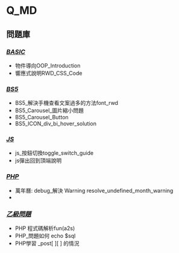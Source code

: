 # Q_MD
## 問題庫
### *[BASIC](https://github.com/maplesift/Q_MD/tree/main/BASIC)*
- 物件導向OOP_Introduction
- 響應式說明RWD_CSS_Code
### *[BS5](https://github.com/maplesift/Q_MD/tree/main/BS5)*
- BS5_解決手機查看文案過多的方法font_rwd
- BS5_Carousel_圖片縮小問題
- BS5_Carousel_Button
- BS5_ICON_div_bi_hover_solution
### *[JS](https://github.com/maplesift/Q_MD/tree/main/JS)*
- js_按鈕切換toggle_switch_guide
- js彈出回到頂端說明 
### *[PHP](https://github.com/maplesift/Q_MD/tree/main/PHP)*
- 萬年曆: debug_解決 Warning resolve_undefined_month_warning
- 
### *[乙級問題](https://github.com/maplesift/Q_MD/tree/main/乙級問題)*
- PHP 程式碼解析fun(a2s)
- PHP_問題如何 echo $sql
- PHP學習 _post[ ][ ] 的情況 